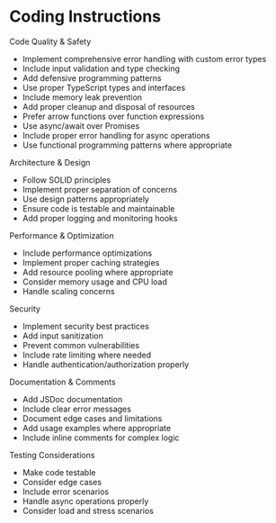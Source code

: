 # Coding Instructions

Code Quality & Safety

- Implement comprehensive error handling with custom error types
- Include input validation and type checking
- Add defensive programming patterns
- Use proper TypeScript types and interfaces
- Include memory leak prevention
- Add proper cleanup and disposal of resources
- Prefer arrow functions over function expressions
- Use async/await over Promises
- Include proper error handling for async operations
- Use functional programming patterns where appropriate

Architecture & Design

- Follow SOLID principles
- Implement proper separation of concerns
- Use design patterns appropriately
- Ensure code is testable and maintainable
- Add proper logging and monitoring hooks

Performance & Optimization

- Include performance optimizations
- Implement proper caching strategies
- Add resource pooling where appropriate
- Consider memory usage and CPU load
- Handle scaling concerns

Security

- Implement security best practices
- Add input sanitization
- Prevent common vulnerabilities
- Include rate limiting where needed
- Handle authentication/authorization properly

Documentation & Comments

- Add JSDoc documentation
- Include clear error messages
- Document edge cases and limitations
- Add usage examples where appropriate
- Include inline comments for complex logic

Testing Considerations

- Make code testable
- Consider edge cases
- Include error scenarios
- Handle async operations properly
- Consider load and stress scenarios
